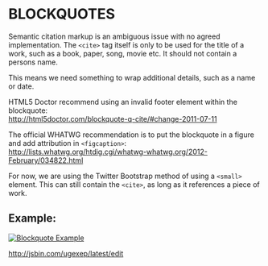 # BLOCKQUOTES

Semantic citation markup is an ambiguous issue with no agreed implementation.
The `<cite>` tag itself is only to be used for the title of a work, such as
a book, paper, song, movie etc. It should not contain a persons name.

This means we need something to wrap additional details, such as a name or date.

HTML5 Doctor recommend using an invalid footer element within the blockquote:  
http://html5doctor.com/blockquote-q-cite/#change-2011-07-11

The official WHATWG recommendation is to put the blockquote in a figure and add attribution in `<figcaption>`:  
http://lists.whatwg.org/htdig.cgi/whatwg-whatwg.org/2012-February/034822.html

For now, we are using the Twitter Bootstrap method of using a `<small>` element.
This can still contain the `<cite>`, as long as it references a piece of work.

## Example:

[![Blockquote Example](http://f.cl.ly/items/122x1e2u3A0G2t2F181I/blockquote.png)](http://jsbin.com/ugexep/latest/edit)

http://jsbin.com/ugexep/latest/edit
